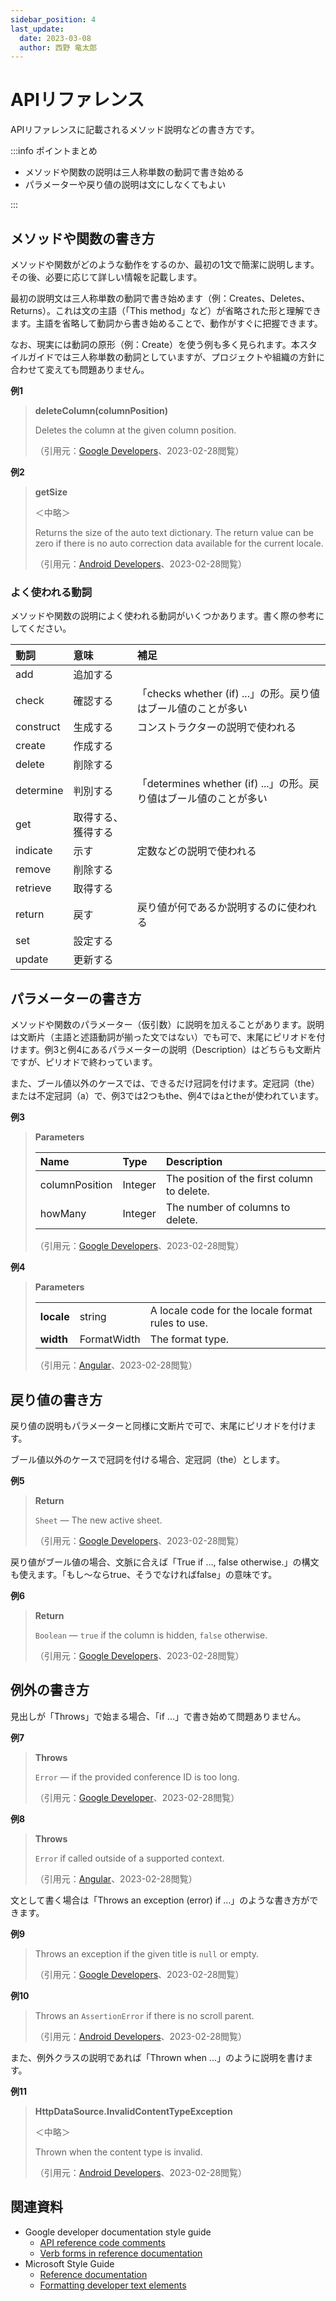 ```yaml
---
sidebar_position: 4
last_update:
  date: 2023-03-08
  author: 西野 竜太郎
---
```


# APIリファレンス

APIリファレンスに記載されるメソッド説明などの書き方です。

:::info ポイントまとめ

- メソッドや関数の説明は三人称単数の動詞で書き始める
- パラメーターや戻り値の説明は文にしなくてもよい

:::

## メソッドや関数の書き方

メソッドや関数がどのような動作をするのか、最初の1文で簡潔に説明します。その後、必要に応じて詳しい情報を記載します。

最初の説明文は三人称単数の動詞で書き始めます（例：Creates、Deletes、Returns）。これは文の主語（「This method」など）が省略された形と理解できます。主語を省略して動詞から書き始めることで、動作がすぐに把握できます。

なお、現実には動詞の原形（例：Create）を使う例も多く見られます。本スタイルガイドでは三人称単数の動詞としていますが、プロジェクトや組織の方針に合わせて変えても問題ありません。

**例1**

> **deleteColumn(columnPosition)**
>
> Deletes the column at the given column position.
>
> （引用元：[Google Developers](https://developers.google.com/apps-script/reference/spreadsheet/spreadsheet)、2023-02-28閲覧）

**例2**

> **getSize**
> 
> ＜中略＞
> 
> Returns the size of the auto text dictionary. The return value can be zero if there is no auto correction data available for the current locale.
>
> （引用元：[Android Developers](https://developer.android.com/reference/android/text/AutoText)、2023-02-28閲覧）

### よく使われる動詞

メソッドや関数の説明によく使われる動詞がいくつかあります。書く際の参考にしてください。

|動詞|意味|補足|
|:-|:-|:-|
|add|追加する||
|check|確認する|「checks whether (if) ...」の形。戻り値はブール値のことが多い|
|construct|生成する|コンストラクターの説明で使われる|
|create|作成する||
|delete|削除する||
|determine|判別する|「determines whether (if) ...」の形。戻り値はブール値のことが多い|
|get|取得する、獲得する||
|indicate|示す|定数などの説明で使われる|
|remove|削除する||
|retrieve|取得する||
|return|戻す|戻り値が何であるか説明するのに使われる|
|set|設定する||
|update|更新する||

## パラメーターの書き方

メソッドや関数のパラメーター（仮引数）に説明を加えることがあります。説明は文断片（主語と述語動詞が揃った文ではない）でも可で、末尾にピリオドを付けます。例3と例4にあるパラメーターの説明（Description）はどちらも文断片ですが、ピリオドで終わっています。

また、ブール値以外のケースでは、できるだけ冠詞を付けます。定冠詞（the）または不定冠詞（a）で、例3では2つもthe、例4ではaとtheが使われています。

**例3**

> **Parameters**
>
> |Name|Type|Description|
> |:-|:-|:-|
> |columnPosition|Integer|The position of the first column to delete.|
> |howMany|Integer|The number of columns to delete.|
>
> （引用元：[Google Developers](https://developers.google.com/apps-script/reference/spreadsheet/spreadsheet)、2023-02-28閲覧）

**例4**

> **Parameters**
> 
> ||||
> |-|-|-|
> |**locale**|string|A locale code for the locale format rules to use.|
> |**width**|FormatWidth|The format type.|
>
> （引用元：[Angular](https://angular.io/api/common/getLocaleDateTimeFormat)、2023-02-28閲覧）

## 戻り値の書き方

戻り値の説明もパラメーターと同様に文断片で可で、末尾にピリオドを付けます。

ブール値以外のケースで冠詞を付ける場合、定冠詞（the）とします。

**例5**

> **Return**
>
> `Sheet` — The new active sheet.
>
> （引用元：[Google Developers](https://developers.google.com/apps-script/reference/spreadsheet/spreadsheet)、2023-02-28閲覧）

戻り値がブール値の場合、文脈に合えば「True if ..., false otherwise.」の構文も使えます。「もし〜ならtrue、そうでなければfalse」の意味です。

**例6**

> **Return**
>
> `Boolean` — `true` if the column is hidden, `false` otherwise.
>
> （引用元：[Google Developers](https://developers.google.com/apps-script/reference/spreadsheet/spreadsheet)、2023-02-28閲覧）

## 例外の書き方

見出しが「Throws」で始まる場合、「if ...」で書き始めて問題ありません。

**例7**

> **Throws**
>
> `Error` — if the provided conference ID is too long.
>
> （引用元：[Google Developer](https://developers.google.com/apps-script/reference/conference-data/conference-data-builder)、2023-02-28閲覧）

**例8**

> **Throws**
>
> `Error` if called outside of a supported context.
>
> （引用元：[Angular](https://angular.io/api/core/inject)、2023-02-28閲覧）

文として書く場合は「Throws an exception (error) if ...」のような書き方ができます。

**例9**

> Throws an exception if the given title is `null` or empty.
>
> （引用元：[Google Developers](https://developers.google.com/apps-script/reference/forms/form-app)、2023-02-28閲覧）

**例10**

> Throws an `AssertionError` if there is no scroll parent.
>
> （引用元：[Android Developers](https://developer.android.com/reference/kotlin/androidx/compose/ui/test/SemanticsNodeInteraction)、2023-02-28閲覧）

また、例外クラスの説明であれば「Thrown when ...」のように説明を書けます。

**例11**

> **HttpDataSource.InvalidContentTypeException**
>
> ＜中略＞
> 
> Thrown when the content type is invalid.
>
> （引用元：[Android Developers](https://developer.android.com/reference/androidx/media3/datasource/HttpDataSource.InvalidContentTypeException)、2023-02-28閲覧）

## 関連資料

- Google developer documentation style guide
    - [API reference code comments](https://developers.google.com/style/api-reference-comments)
    - [Verb forms in reference documentation](https://developers.google.com/style/reference-verbs)
- Microsoft Style Guide
    - [Reference documentation](https://learn.microsoft.com/en-us/style-guide/developer-content/reference-documentation)
    - [Formatting developer text elements](https://learn.microsoft.com/en-us/style-guide/developer-content/formatting-developer-text-elements)

